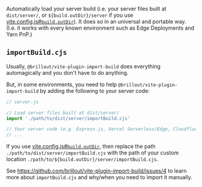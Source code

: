 Automatically load your server build (i.e. your server files built at `dist/server/`, or `${build.outDir}/server` if you use [vite.config.js#`build.outDir`](https://vitejs.dev/config/build-options.html#build-outdir)).
It does so in an universal and portable way. (I.e. it works with every known environment such as Edge Deployments and Yarn PnP.)


## `importBuild.cjs`

Usually, `@brillout/vite-plugin-import-build` does everything automagically and you don't have to do anything.

But, in some environments, you need to help `@brillout/vite-plugin-import-build` by adding the following to your server code:

```js
// server.js

// Load server files built at dist/server/
import './path/to/dist/server/importBuild.cjs'

// Your server code (e.g. Express.js, Vercel Serverless/Edge, Cloudflare Worker, ...)
// ...
```

If you use [vite.config.js#`build.outDir`](https://vitejs.dev/config/build-options.html#build-outdir), then replace the path `./path/to/dist/server/importBuild.cjs` with the path of your custom location `./path/to/${build.outDir}/server/importBuild.cjs`.

See https://github.com/brillout/vite-plugin-import-build/issues/4 to learn more about `importBuild.cjs` and why/when you need to import it manually.
